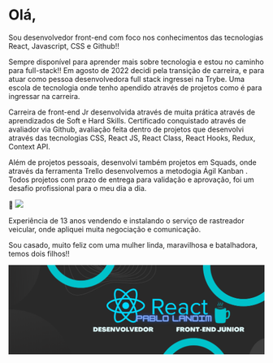 # Olá,

Sou desenvolvedor front-end com foco nos conhecimentos das tecnologias React, Javascript, CSS e Github!! 

Sempre disponível para aprender mais sobre tecnologia e estou no caminho para full-stack!!
 Em agosto de 2022 decidi pela transição de carreira, e para atuar como pessoa desenvolvedora full stack ingressei na Trybe. Uma escola de tecnologia onde tenho apendido através de projetos como é para ingressar na carreira.

Carreira de front-end Jr desenvolvida através de muita prática através de aprendizados de Soft e Hard Skills.
Certificado conquistado através de avaliador via Github, avaliação feita dentro de projetos que desenvolvi através das tecnologias CSS, React JS, React Class, React Hooks, Redux, Context API.

Além de projetos pessoais, desenvolvi também projetos em Squads, onde através da ferramenta Trello desenvolvemos a metodogia Ágil Kanban .
Todos projetos com prazo de entrega para validação e aprovação, foi um desafio profissional para o meu dia a dia.



🔗
<a href="https://www.linkedin.com/in/pablo-landim-de-sá-99267454" target="_blank"><img src="https://img.shields.io/badge/-LinkedIn-%230077B5?style=for-the-badge&logo=linkedin&logoColor=white" target="_blank"></a> 


Experiência de 13 anos vendendo e instalando o serviço de rastreador veicular, onde apliquei muita negociação e comunicação.

Sou casado, muito feliz com uma mulher linda, maravilhosa e batalhadora, temos dois filhos!!


![logo](/react%20pablo.png)